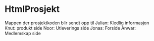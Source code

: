 # HtmlProsjekt
Mappen der prosjektkoden blir sendt opp til
Julian: Kledlig informasjon
Knut: produkt side
Noor: Utleverings side
Jonas: Forside
Anwar: Medlemskap side 